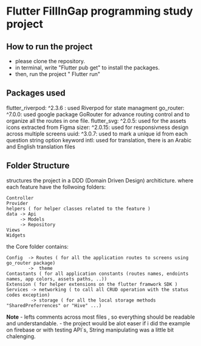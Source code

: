 # Flutter FillInGap programming study project

## How to run the project

- please clone the repository.
- in terminal, write "Flutter pub get" to install the packages.
- then, run the project " Flutter run"

## Packages used

flutter_riverpod: ^2.3.6 :
used Riverpod for state managment
go_router: ^7.0.0:
used google package GoRouter for advance routing control and to organize all the routes in one file.
flutter_svg: ^2.0.5:
used for the assets icons extracted from Figma
sizer: ^2.0.15:
used for responsivness design across multiple screens
uuid: ^3.0.7:
used to mark a unique id from each question string option keyword
intl:
used for translation, there is an Arabic and English translation files

## Folder Structure

structures the project in a DDD (Domain Driven Design) architicture.
where each feature have the follwoing folders:

    Controller
    Provider
    helpers ( for helper classes related to the feature )
    data -> Api
         -> Models
         -> Repository
    Views
    Widgets

the Core folder contains:

    Config  -> Routes ( for all the application routes to screens using go_router package)
            ->  theme
    Contastants ( for all application constants (routes names, endoints names, app colors, assets paths, ..))
    Extension ( for helper extensions on the flutter framwork SDK )
    Services -> networking ( to call all CRUD operation with the status codes exception)
             -> storage ( for all the local storage methods "SharedPreferrences" or "Hive" ...)

**Note** - lefts comments across most files , so everything should be readable and understandable. - the project would be alot easer if i did the example on firebase or with testing API`s,
String manipulating was a little bit chalenging.
